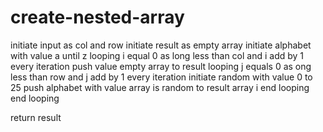 # create-nested-array
initiate input as col and row
initiate result as empty array
initiate alphabet with value a until z
  looping i equal 0 as long less than col and i add by 1 every iteration
    push value empty array to result
    looping j equals 0 as ong less than row and j add by 1 every iteration
      initiate random with value  0 to 25
      push alphabet with value array is random to result array i
    end looping  
  end looping    

return result
